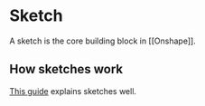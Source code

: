 # Sketch

A sketch is the core building block in [[Onshape]].

## How sketches work

[This guide](https://frcdesign.org/learning-course/stage0/0D/theory/) explains sketches well.